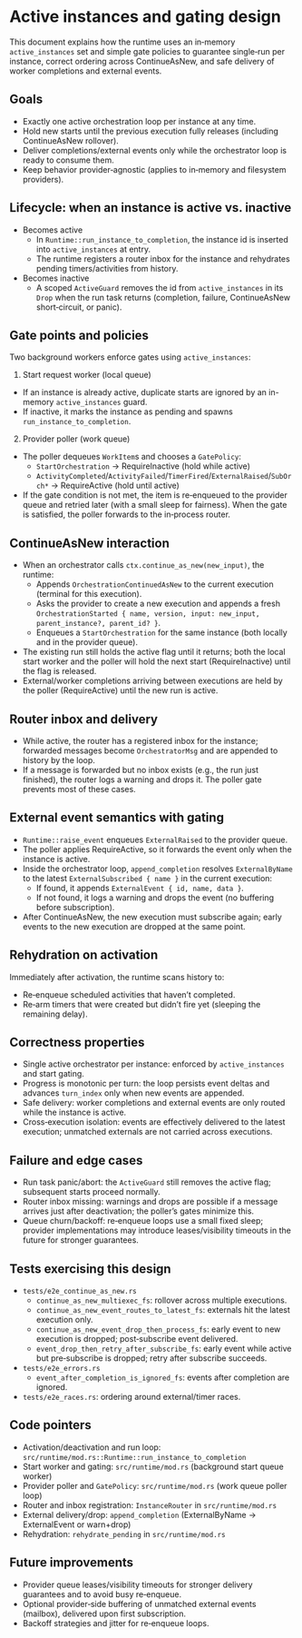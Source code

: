 # Active instances and gating design

This document explains how the runtime uses an in‑memory `active_instances` set and simple gate policies to guarantee single‑run per instance, correct ordering across ContinueAsNew, and safe delivery of worker completions and external events.

## Goals

- Exactly one active orchestration loop per instance at any time.
- Hold new starts until the previous execution fully releases (including ContinueAsNew rollover).
- Deliver completions/external events only while the orchestrator loop is ready to consume them.
- Keep behavior provider‑agnostic (applies to in‑memory and filesystem providers).

## Lifecycle: when an instance is active vs. inactive

- Becomes active
  - In `Runtime::run_instance_to_completion`, the instance id is inserted into `active_instances` at entry.
  - The runtime registers a router inbox for the instance and rehydrates pending timers/activities from history.
- Becomes inactive
  - A scoped `ActiveGuard` removes the id from `active_instances` in its `Drop` when the run task returns (completion, failure, ContinueAsNew short‑circuit, or panic).

## Gate points and policies

Two background workers enforce gates using `active_instances`:

1) Start request worker (local queue)
- If an instance is already active, duplicate starts are ignored by an in-memory `active_instances` guard.
- If inactive, it marks the instance as pending and spawns `run_instance_to_completion`.

2) Provider poller (work queue)
- The poller dequeues `WorkItem`s and chooses a `GatePolicy`:
  - `StartOrchestration` → RequireInactive (hold while active)
  - `ActivityCompleted`/`ActivityFailed`/`TimerFired`/`ExternalRaised`/`SubOrch*` → RequireActive (hold until active)
- If the gate condition is not met, the item is re‑enqueued to the provider queue and retried later (with a small sleep for fairness). When the gate is satisfied, the poller forwards to the in‑process router.

## ContinueAsNew interaction

- When an orchestrator calls `ctx.continue_as_new(new_input)`, the runtime:
  - Appends `OrchestrationContinuedAsNew` to the current execution (terminal for this execution).
  - Asks the provider to create a new execution and appends a fresh `OrchestrationStarted { name, version, input: new_input, parent_instance?, parent_id? }`.
  - Enqueues a `StartOrchestration` for the same instance (both locally and in the provider queue).
- The existing run still holds the active flag until it returns; both the local start worker and the poller will hold the next start (RequireInactive) until the flag is released.
- External/worker completions arriving between executions are held by the poller (RequireActive) until the new run is active.

## Router inbox and delivery

- While active, the router has a registered inbox for the instance; forwarded messages become `OrchestratorMsg` and are appended to history by the loop.
- If a message is forwarded but no inbox exists (e.g., the run just finished), the router logs a warning and drops it. The poller gate prevents most of these cases.

## External event semantics with gating

- `Runtime::raise_event` enqueues `ExternalRaised` to the provider queue.
- The poller applies RequireActive, so it forwards the event only when the instance is active.
- Inside the orchestrator loop, `append_completion` resolves `ExternalByName` to the latest `ExternalSubscribed { name }` in the current execution:
  - If found, it appends `ExternalEvent { id, name, data }`.
  - If not found, it logs a warning and drops the event (no buffering before subscription).
- After ContinueAsNew, the new execution must subscribe again; early events to the new execution are dropped at the same point.

## Rehydration on activation

Immediately after activation, the runtime scans history to:
- Re‑enqueue scheduled activities that haven’t completed.
- Re‑arm timers that were created but didn’t fire yet (sleeping the remaining delay).

## Correctness properties

- Single active orchestrator per instance: enforced by `active_instances` and start gating.
- Progress is monotonic per turn: the loop persists event deltas and advances `turn_index` only when new events are appended.
- Safe delivery: worker completions and external events are only routed while the instance is active.
- Cross‑execution isolation: events are effectively delivered to the latest execution; unmatched externals are not carried across executions.

## Failure and edge cases

- Run task panic/abort: the `ActiveGuard` still removes the active flag; subsequent starts proceed normally.
- Router inbox missing: warnings and drops are possible if a message arrives just after deactivation; the poller’s gates minimize this.
- Queue churn/backoff: re‑enqueue loops use a small fixed sleep; provider implementations may introduce leases/visibility timeouts in the future for stronger guarantees.

## Tests exercising this design

- `tests/e2e_continue_as_new.rs`
  - `continue_as_new_multiexec_fs`: rollover across multiple executions.
  - `continue_as_new_event_routes_to_latest_fs`: externals hit the latest execution only.
  - `continue_as_new_event_drop_then_process_fs`: early event to new execution is dropped; post‑subscribe event delivered.
  - `event_drop_then_retry_after_subscribe_fs`: early event while active but pre‑subscribe is dropped; retry after subscribe succeeds.
- `tests/e2e_errors.rs`
  - `event_after_completion_is_ignored_fs`: events after completion are ignored.
- `tests/e2e_races.rs`: ordering around external/timer races.

## Code pointers

- Activation/deactivation and run loop: `src/runtime/mod.rs::Runtime::run_instance_to_completion`
- Start worker and gating: `src/runtime/mod.rs` (background start queue worker)
- Provider poller and `GatePolicy`: `src/runtime/mod.rs` (work queue poller loop)
- Router and inbox registration: `InstanceRouter` in `src/runtime/mod.rs`
- External delivery/drop: `append_completion` (ExternalByName → ExternalEvent or warn+drop)
- Rehydration: `rehydrate_pending` in `src/runtime/mod.rs`

## Future improvements

- Provider queue leases/visibility timeouts for stronger delivery guarantees and to avoid busy re‑enqueue.
- Optional provider‑side buffering of unmatched external events (mailbox), delivered upon first subscription.
- Backoff strategies and jitter for re‑enqueue loops.
